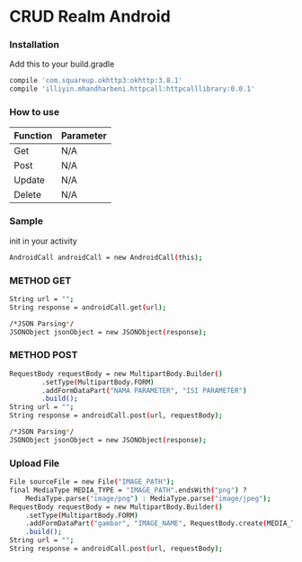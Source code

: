 # CRUD Realm Android
### Installation
Add this to your build.gradle

```sh
compile 'com.squareup.okhttp3:okhttp:3.8.1'
compile 'illiyin.mhandharbeni.httpcall:httpcalllibrary:0.0.1'
```

### How to use

| Function | Parameter |
| ------ | ------ |
| Get | N/A |
| Post | N/A |
| Update | N/A |
| Delete | N/A |

### Sample
init in your activity
```sh
AndroidCall androidCall = new AndroidCall(this);
```

### METHOD GET
```sh
String url = "";
String response = androidCall.get(url);

/*JSON Parsing*/
JSONObject jsonObject = new JSONObject(response);
```
### METHOD POST
```sh
RequestBody requestBody = new MultipartBody.Builder()
        .setType(MultipartBody.FORM)
        .addFormDataPart("NAMA PARAMETER", "ISI PARAMETER")
        .build();
String url = "";
String response = androidCall.post(url, requestBody);

/*JSON Parsing*/
JSONObject jsonObject = new JSONObject(response);
```


### Upload File
```sh
File sourceFile = new File("IMAGE_PATH");
final MediaType MEDIA_TYPE = "IMAGE_PATH".endsWith("png") ?
    MediaType.parse("image/png") : MediaType.parse("image/jpeg");
RequestBody requestBody = new MultipartBody.Builder()
    .setType(MultipartBody.FORM)
    .addFormDataPart("gambar", "IMAGE_NAME", RequestBody.create(MEDIA_TYPE, sourceFile))
    .build();
String url = "";
String response = androidCall.post(url, requestBody);
```
